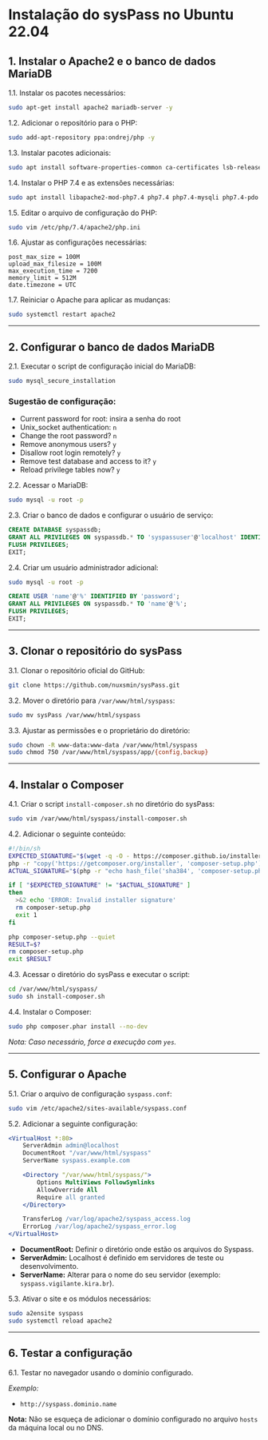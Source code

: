 # Instalação do sysPass no Ubuntu 22.04

## 1. Instalar o Apache2 e o banco de dados MariaDB

1.1. Instalar os pacotes necessários:

```bash
sudo apt-get install apache2 mariadb-server -y
```

1.2. Adicionar o repositório para o PHP:

```bash
sudo add-apt-repository ppa:ondrej/php -y
```

1.3. Instalar pacotes adicionais:

```bash
sudo apt install software-properties-common ca-certificates lsb-release apt-transport-https -y
```

1.4. Instalar o PHP 7.4 e as extensões necessárias:

```bash
sudo apt install libapache2-mod-php7.4 php7.4 php7.4-mysqli php7.4-pdo php7.4-cgi php7.4-cli php7.4-common php7.4-gd php7.4-json php7.4-readline php7.4-curl php7.4-intl php7.4-ldap php7.4-xml php7.4-mbstring git -y
```

1.5. Editar o arquivo de configuração do PHP:

```bash
sudo vim /etc/php/7.4/apache2/php.ini
```

1.6. Ajustar as configurações necessárias:

```
post_max_size = 100M
upload_max_filesize = 100M
max_execution_time = 7200
memory_limit = 512M
date.timezone = UTC
```

1.7. Reiniciar o Apache para aplicar as mudanças:

```bash
sudo systemctl restart apache2
```

---

## 2. Configurar o banco de dados MariaDB

2.1. Executar o script de configuração inicial do MariaDB:

```bash
sudo mysql_secure_installation
```

### Sugestão de configuração:

- Current password for root: insira a senha do root
- Unix_socket authentication: `n`
- Change the root password? `n`
- Remove anonymous users? `y`
- Disallow root login remotely? `y`
- Remove test database and access to it? `y`
- Reload privilege tables now? `y`

2.2. Acessar o MariaDB:

```bash
sudo mysql -u root -p
```

2.3. Criar o banco de dados e configurar o usuário de serviço:

```sql
CREATE DATABASE syspassdb;
GRANT ALL PRIVILEGES ON syspassdb.* TO 'syspassuser'@'localhost' IDENTIFIED BY 'password';
FLUSH PRIVILEGES;
EXIT;
```

2.4. Criar um usuário administrador adicional:

```bash
sudo mysql -u root -p
```

```sql
CREATE USER 'name'@'%' IDENTIFIED BY 'password';
GRANT ALL PRIVILEGES ON syspassdb.* TO 'name'@'%';
FLUSH PRIVILEGES;
EXIT;
```

---

## 3. Clonar o repositório do sysPass

3.1. Clonar o repositório oficial do GitHub:

```bash
git clone https://github.com/nuxsmin/sysPass.git
```

3.2. Mover o diretório para `/var/www/html/syspass`:

```bash
sudo mv sysPass /var/www/html/syspass
```

3.3. Ajustar as permissões e o proprietário do diretório:

```bash
sudo chown -R www-data:www-data /var/www/html/syspass
sudo chmod 750 /var/www/html/syspass/app/{config,backup}
```

---

## 4. Instalar o Composer

4.1. Criar o script `install-composer.sh` no diretório do sysPass:

```bash
sudo vim /var/www/html/syspass/install-composer.sh
```

4.2. Adicionar o seguinte conteúdo:

```bash
#!/bin/sh
EXPECTED_SIGNATURE="$(wget -q -O - https://composer.github.io/installer.sig)"
php -r "copy('https://getcomposer.org/installer', 'composer-setup.php');"
ACTUAL_SIGNATURE="$(php -r "echo hash_file('sha384', 'composer-setup.php');")"

if [ "$EXPECTED_SIGNATURE" != "$ACTUAL_SIGNATURE" ]
then
  >&2 echo 'ERROR: Invalid installer signature'
  rm composer-setup.php
  exit 1
fi

php composer-setup.php --quiet
RESULT=$?
rm composer-setup.php
exit $RESULT
```

4.3. Acessar o diretório do sysPass e executar o script:

```bash
cd /var/www/html/syspass/
sudo sh install-composer.sh
```

4.4. Instalar o Composer:

```bash
sudo php composer.phar install --no-dev
```

*Nota: Caso necessário, force a execução com `yes`.*

---

## 5. Configurar o Apache

5.1. Criar o arquivo de configuração `syspass.conf`:

```bash
sudo vim /etc/apache2/sites-available/syspass.conf
```

5.2. Adicionar a seguinte configuração:

```apache
<VirtualHost *:80>
    ServerAdmin admin@localhost
    DocumentRoot "/var/www/html/syspass"
    ServerName syspass.example.com

    <Directory "/var/www/html/syspass/">
        Options MultiViews FollowSymlinks
        AllowOverride All
        Require all granted
    </Directory>

    TransferLog /var/log/apache2/syspass_access.log
    ErrorLog /var/log/apache2/syspass_error.log
</VirtualHost>
```

- **DocumentRoot:** Definir o diretório onde estão os arquivos do Syspass.
- **ServerAdmin:** Localhost é definido em servidores de teste ou desenvolvimento.
- **ServerName:** Alterar para o nome do seu servidor (exemplo: `syspass.vigilante.kira.br`).

5.3. Ativar o site e os módulos necessários:

```bash
sudo a2ensite syspass
sudo systemctl reload apache2
```

---

## 6. Testar a configuração

6.1. Testar no navegador usando o domínio configurado.

*Exemplo:*

- `http://syspass.dominio.name`

**Nota:** Não se esqueça de adicionar o domínio configurado no arquivo `hosts` da máquina local ou no DNS.

